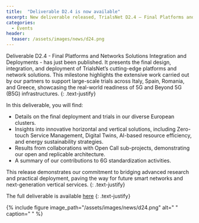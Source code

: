 ```yaml
---
title:  "Deliverable D2.4 is now available"
excerpt: New deliverable released, TrialsNet D2.4 – Final Platforms and Networks Solutions Integration and Deployments.
categories: 
  - Events
header:
  teaser: /assets/images/news/d24.png
---
```


Deliverable D2.4 - Final Platforms and Networks Solutions Integration and Deployments - has just been published. It presents the final design, integration, and deployment of TrialsNet’s cutting-edge platforms and network solutions. This milestone highlights the extensive work carried out by our partners to support large-scale trials across Italy, Spain, Romania, and Greece, showcasing the real-world readiness of 5G and Beyond 5G (B5G) infrastructures.
{: .text-justify}

In this deliverable, you will find:

- Details on the final deployment and trials in our diverse European clusters.
- Insights into innovative horizontal and vertical solutions, including Zero-touch Service Management, Digital Twins, AI-based resource efficiency, and energy sustainability strategies.
- Results from collaborations with Open Call sub-projects, demonstrating our open and replicable architecture.
- A summary of our contributions to 6G standardization activities.

This release demonstrates our commitment to bridging advanced research and practical deployment, paving the way for future smart networks and next-generation vertical services.
{: .text-justify}

The full deliverable is available [here](https://zenodo.org/records/15861933)
{: .text-justify}
 
{% include figure image_path="/assets/images/news/d24.png" alt=" " caption=" " %}
